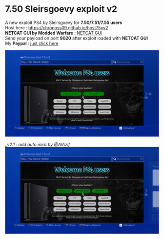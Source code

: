 # 7.50 Sleirsgoevy exploit v2
A new exploit PS4 by Sleirsgoevy for __7.50/7.51/7.55 users__  
Host here : https://chronoss09.github.io/host75xv2  
__NETCAT GUI by Modded Warfare__ : [NETCAT GUI](https://www.mediafire.com/file/zts1sb5vybeylez/NetCat_GUI_by_Modded_Warfare.zip/file)  
Send your payload on port __9020__ after exploit loaded with __NETCAT GUI__  
My __Paypal__ : [just click here](https://www.paypal.com/paypalme/chronoss01)

![Screenshot](https://github.com/chronoss09/host75xv2/blob/main/20210318045908.jpg)  

__v2.1 : add auto mira by @_AlAzif__
![Screenshot](https://github.com/chronoss09/host75xv2/blob/main/20210320222145.jpg)  
